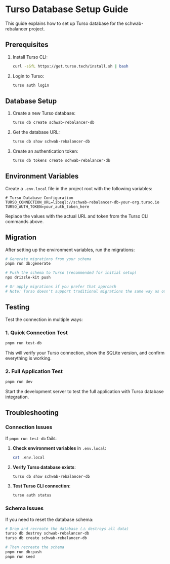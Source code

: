 # Turso Database Setup Guide

This guide explains how to set up Turso database for the schwab-rebalancer project.

## Prerequisites

1. Install Turso CLI:
   ```bash
   curl -sSfL https://get.turso.tech/install.sh | bash
   ```

2. Login to Turso:
   ```bash
   turso auth login
   ```

## Database Setup

1. Create a new Turso database:
   ```bash
   turso db create schwab-rebalancer-db
   ```

2. Get the database URL:
   ```bash
   turso db show schwab-rebalancer-db
   ```

3. Create an authentication token:
   ```bash
   turso db tokens create schwab-rebalancer-db
   ```

## Environment Variables

Create a `.env.local` file in the project root with the following variables:

```env
# Turso Database Configuration
TURSO_CONNECTION_URL=libsql://schwab-rebalancer-db-your-org.turso.io
TURSO_AUTH_TOKEN=your_auth_token_here
```

Replace the values with the actual URL and token from the Turso CLI commands above.

## Migration

After setting up the environment variables, run the migrations:

```bash
# Generate migrations from your schema
pnpm run db:generate

# Push the schema to Turso (recommended for initial setup)
npx drizzle-kit push

# Or apply migrations if you prefer that approach
# Note: Turso doesn't support traditional migrations the same way as other databases
```

## Testing

Test the connection in multiple ways:

### 1. Quick Connection Test

```bash
pnpm run test-db
```

This will verify your Turso connection, show the SQLite version, and confirm everything is working.

### 2. Full Application Test

```bash
pnpm run dev
```

Start the development server to test the full application with Turso database integration.

## Troubleshooting

### Connection Issues

If `pnpm run test-db` fails:

1. **Check environment variables** in `.env.local`:
   ```bash
   cat .env.local
   ```

2. **Verify Turso database exists**:
   ```bash
   turso db show schwab-rebalancer-db
   ```

3. **Test Turso CLI connection**:
   ```bash
   turso auth status
   ```

### Schema Issues

If you need to reset the database schema:

```bash
# Drop and recreate the database (⚠️ destroys all data)
turso db destroy schwab-rebalancer-db
turso db create schwab-rebalancer-db

# Then recreate the schema
pnpm run db:push
pnpm run seed
```
